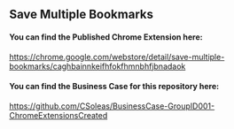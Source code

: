 ## Save Multiple Bookmarks

#### You can find the Published Chrome Extension here:
https://chrome.google.com/webstore/detail/save-multiple-bookmarks/caghbainnkeifhfokfhmnbhfjbnadaok

#### You can find the Business Case for this repository here:
https://github.com/CSoleas/BusinessCase-GroupID001-ChromeExtensionsCreated
